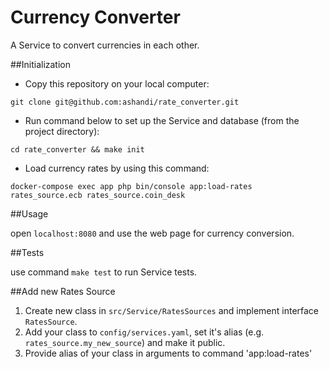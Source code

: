 # Currency Converter

A Service to convert currencies in each other.

##Initialization

* Copy this repository on your local computer:

`git clone git@github.com:ashandi/rate_converter.git`

* Run command below to set up the Service and database (from the project directory):

`cd rate_converter && make init`

* Load currency rates by using this command:

`docker-compose exec app php bin/console app:load-rates rates_source.ecb rates_source.coin_desk`

##Usage

open `localhost:8080` and use the web page for currency conversion.

##Tests

use command `make test` to run Service tests.

##Add new Rates Source

1. Create new class in `src/Service/RatesSources` and implement interface `RatesSource`.
2. Add your class to `config/services.yaml`, set it's alias (e.g. `rates_source.my_new_source`) and make it public.
3. Provide alias of your class in arguments to command 'app:load-rates'